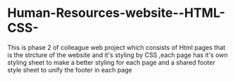 # Human-Resources-website--HTML-CSS-
This is phase 2 of colleague web project which consists of Html pages that is the strcture of the website and it's styling by CSS ,each page has it's own styling sheet to
make a better styling for each page and a shared footer style sheet to unify the footer in each page 
